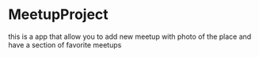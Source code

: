 # MeetupProject
this is a app that allow you to add new meetup with photo of the place and have a section of favorite meetups 
